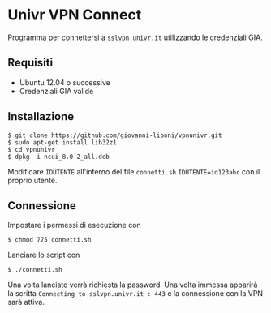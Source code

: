 # Univr VPN Connect
Programma per connettersi a `sslvpn.univr.it` utilizzando le credenziali GIA.
## Requisiti
- Ubuntu 12.04 o successive
- Credenziali GIA valide
## Installazione
    $ git clone https://github.com/giovanni-liboni/vpnunivr.git
    $ sudo apt-get install lib32z1
    $ cd vpnunivr
    $ dpkg -i ncui_8.0-2_all.deb

Modificare `IDUTENTE` all'interno del file `connetti.sh`
``
IDUTENTE=id123abc
``
con il proprio utente.

## Connessione
Impostare i permessi di esecuzione con

    $ chmod 775 connetti.sh

Lanciare lo script con

    $ ./connetti.sh

Una volta lanciato verrà richiesta la password. Una volta immessa apparirà la scritta `Connecting to sslvpn.univr.it : 443` e la connessione con la VPN sarà attiva.
